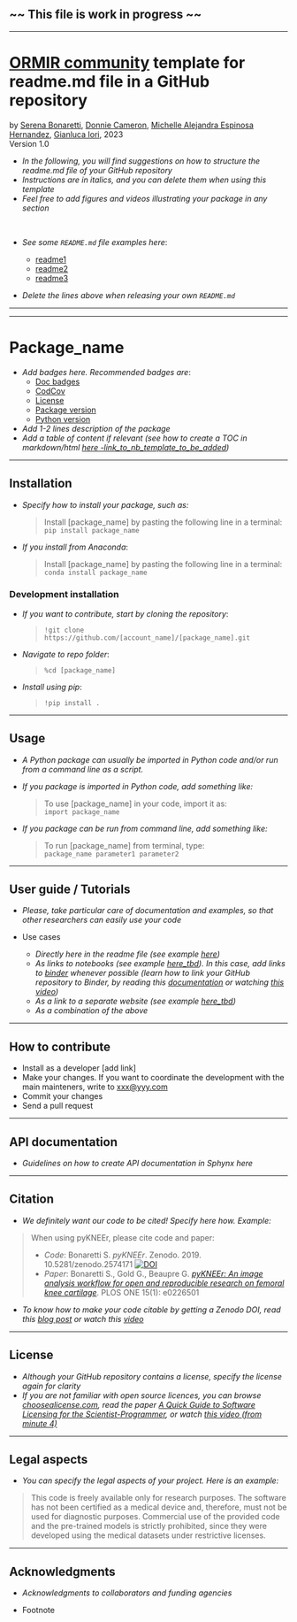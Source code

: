 ## ~~ This file is work in progress ~~

--- 

# [ORMIR community](https://ormircommunity.github.io/) template for readme.md file in a GitHub repository

by [Serena Bonaretti](https://sbonaretti.github.io/), [Donnie Cameron](https://www.linkedin.com/in/donnie-cameron-b76bbb63/?originalSubdomain=uk),  [Michelle Alejandra Espinosa Hernandez](https://www.linkedin.com/in/michelleaespinosah/), [Gianluca Iori](https://github.com/gianthk), 2023  
Version 1.0
<br>
- *In the following, you will find suggestions on how to structure the readme.md file of your GitHub repository*
- *Instructions are in italics, and you can delete them when using this template*
- *Feel free to add figures and videos illustrating your package in any section*  
<br>

- *See some `README.md` file examples here*:
  - [readme1]()  
  - [readme2]()  
  - [readme3]()    

- *Delete the lines above when releasing your own `README.md`*
---
---



# Package_name

- *Add badges here. Recommended badges are*:
  - [Doc badges](https://docs.readthedocs.io/en/stable/badges.html)  
  - [CodCov](hhttps://about.codecov.io/) 
  - [License](https://shields.io/category/license)
  - [Package version](https://shields.io/category/platform-support)
  - [Python version](https://shields.io/category/platform-support) 
- *Add 1-2 lines description of the package* 
- *Add a table of content if relevant (see how to create a TOC in markdown/html [here -link_to_nb_template_to_be_added](link_to_notebook_template))*

---
## Installation

- *Specify how to install your package, such as:*

  > Install [package_name] by pasting the following line in a terminal:   
  > `pip install package_name`

- *If you install from Anaconda*:
   > Install [package_name] by pasting the following line in a terminal:   
   > `conda install package_name`

### Development installation 
- *If you want to contribute, start by cloning the repository*:     
    > `!git clone https://github.com/[account_name]/[package_name].git`  
- *Navigate to repo folder*:
    > `%cd [package_name]`  
    
- *Install using pip*:
    > `!pip install .`
  

--- 
## Usage 

- *A Python package can usually be imported in Python code and/or run from a command line as a script.*
- *If you package is imported in Python code, add something like:*  

  > To use [package_name] in your code, import it as:  
  > `import package_name`
- *If you package can be run from command line, add something like:*   
  
  > To run [package_name] from terminal, type:   
  >`package_name parameter1 parameter2`

--- 
## User guide / Tutorials

- *Please, take particular care of documentation and examples, so that other researchers can easily use your code* 

- Use cases
  - *Directly here in the readme file (see example [here](https://github.com/gianthk/ciclope))*  
  - *As links to notebooks (see example [here_tbd]()). In this case, add links to [binder](https://mybinder.org/) whenever possible (learn how to link your GitHub repository to Binder, by reading this [documentation](https://mybinder.readthedocs.io/en/latest/introduction.html) or watching [this video](https://www.youtube.com/watch?v=owSGVOov9pQ))*
  - *As a link to a separate website (see example [here_tbd]())* 
  - *As a combination of the above*

---
## How to contribute
- Install as a developer [add link]
- Make your changes. If you want to coordinate the development with the main mainteners, write to xxx@yyy.com
- Commit your changes
- Send a pull request

---
## API documentation
  - *Guidelines on how to create API documentation in Sphynx here*
<!--  - making it compulsory as a sanity check for the code documentation - Write how to do it (sphinx, doxygen, doc3)
  - Nomenclature from here: https://docs.xarray.dev/en/stable/index.html -->


<!-- --- 
## Get in touch / Contributing
- *Some researchers might need extra details about your package, or they might want to contribute to your package. Specify here how to contribute. For example:*

> If you are interested in contributing to the project, please contact `institutional_email_address`
 -->

---
## Citation
- *We definitely want our code to be cited! Specify here how. Example:* 

 
> When using pyKNEEr, please cite code and paper:
>- *Code*: Bonaretti S. *pyKNEEr*. Zenodo. 2019. 10.5281/zenodo.2574171 <a href="https://doi.org/10.5281/zenodo.2574171"><img src="https://zenodo.org/badge/DOI/10.5281/zenodo.2574171.svg" alt="DOI"></a>
>- *Paper*: Bonaretti S., Gold G., Beaupre G. <a href="https://doi.org/10.1371/journal.pone.0226501" target="_blank"><i>pyKNEEr: An image analysis workflow for open and reproducible research on femoral knee cartilage</i></a>. PLOS ONE 15(1): e0226501

- *To know how to make your code citable by getting a Zenodo DOI, read this [blog post](https://docs.github.com/en/repositories/archiving-a-github-repository/referencing-and-citing-content) or watch this [video](https://www.youtube.com/watch?v=gp3D4mf6MHQ)*

---
## License
- *Although your GitHub repository contains a license, specify the license again for clarity*
- *If you are not familiar with open source licences, you can browse [choosealicense.com](https://choosealicense.com/licenses/), read the paper [A Quick Guide to Software Licensing for the Scientist-Programmer](https://doi.org/10.1371/journal.pcbi.1002598), or watch [this video (from minute 4)](https://www.youtube.com/watch?v=GlAnKGBnhFY)*

---

## Legal aspects
- *You can specify the legal aspects of your project. Here is an example:* 

> This code is freely available only for research purposes.
> The software has not been certified as a medical device and, therefore, must not be used for diagnostic purposes.
> Commercial use of the provided code and the pre-trained models is strictly prohibited, since they were developed using the medical datasets under restrictive licenses.

---
## Acknowledgments

- *Acknowledgments to collaborators and funding agencies*


- Footnote
